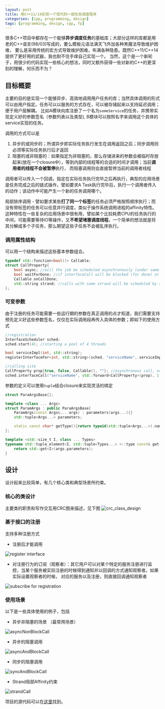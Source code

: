 ```yaml
---
layout: post
title: 用C++11/14实现一个现代的一部任务调度程序
categories: [cpp, programming, design]
tags: [programming, design, cpp, fp]
---
```


很多C++项目中都存在一个能够**异步调度任务**的基础库；大部分这样的库都是用老的C++语言(98/03)写成的，要么模板元语法满天飞外加各种黑魔法导致维护困难，
要么是采用传统的宏方式导致维护困难，布满各种隐患。既然C++11/C++14提供了更好用的武器，我也耐不住手痒自己实现一个。
当然，这个是一个新轮子，用很少的代码实现一些核心的想法，同时又额外获得一些对新的C++的更深刻的理解，何乐而不为？

<!--more-->

## 目标概要
主要的目的是实现一个能够异步、高效地调用用户任务的库；当然具体调用的形式可以由用户指定。任务可以以服务的方式存在，可以被存储起来以支持延迟调用；便于用户层解耦。
比如A模块向库注册了一个名为`someService`的任务，并携带实现定义好的参数签名（参数列表以及类型), B模块可以按照名字来调用这个具体的service实现的任务。

调用的方式可以是
1. 异步的或同步的；所谓异步即实际任务执行发生在调用返回之后；同步调用则必须等实际任务执行后才返回
2. 阻塞的或非阻塞的：如果指定为非阻塞的，那么存储进来的参数会被临时存放起来(放在一个closure中），等到内部的线程等的合适的时间才调用；当前**调用者的线程不会被暂停**执行，
而阻塞调用则会直接暂停当前的调用者线程

调用者可以传入一个回调，指定在实际任务执行完毕之后再执行，典型的应用场景是任务完成之后的链式操作，譬如要求A Task执行完毕后，执行一个调用者传入的动作；该动作中可能产生一个新的任务调用哪个。

局部排序调用 - 譬如要求某些**打了同一个标签**的任务必须严格按照顺序执行；而没有带标签的任务可以任意并行调度，类似于操作系统调用进程的affinity特性。
这种特性在一些复杂的应用场景中很有用，譬如某个比较耗费CPU的任务执行的中间，可能需要等待IO等操作，又**不希望堵塞调度线程**，一个简单的想法就是将其分解成多个子任务，那么期望这些子任务不会被乱序执行。

### 调用属性结构
可以用一个结构来描述这些基本参数组合。
```cpp
typedef std::function<bool()> Callable;
struct CallProperty{
    bool async; //will the job be scheduled asynchronously (under same context)
    bool waitForDone; //if interfaceCall will be blocked (for done) or not, will be ignored for async call
    Callable onCallDone;
    std::string strand; //calls with same strand will be scheduled by same thread, async only
};
```

### 可变参数
由于注册的任务可能需要一些运行期的参数在真正调用的点才知道，我们需要支持预先定义好这些参数签名，仅仅在实际调用段再传入具体的参数；即如下的使用方式
```cpp
//registration
InterfaceScheduler sched;
sched.start(4); //starting a pool of 4 threads

bool serviceImpl(int, std::string);
registerInterfaceFor<int, std::string>(sched, "serviceName", serviceImpl);

//calling site
CallProperty prop{true, false, Callable(), ""}; //asynchronous call, non-blocking, no strand
sched.interfaceCall("serviceName", std::forward<CallProperty>(prop), 1, "actualParam");
```

参数的定义可以使用`tuple`结合closure来实现灵活的绑定
```cpp
struct ParaArgsBase{};

template <class ... Args>
struct ParamArgs : public ParaArgsBase{
    ParamArgs(const Args&... args) : parameters(args...){}
    std::tuple<Args...> parameters;

    static const char* getType(){return typeid(std::tuple<Args...>).name();}
};

template <std::size_t I, class ... Types>
typename std::tuple_element<I, std::tuple<Types...> >::type const& get(const ParamArgs<Types ...>& args){
    return std::get<I>(args.parameters);
}
```

## 设计
设计起来比较简单，有几个核心类和典型场景所约束。

### 核心的类设计
主要类的职责和写作交互用CRC图来描述，见下图
![crc_class_design]({{site.base_url}}/assets/async_lib/crc.png)

### 基于接口的注册
支持多种注册方式

- 注册后才能调用

![register interface]({{site.base_url}}/assets/async_lib/registerInterface.png)

- 对注册行为的订阅（观察者）：其它用户可以对某个特定的服务注册进行监控，当某个服务被实际注册的时候得到通知并以回调的方式通知观察者。如果实际设置观察者的时候，
对应的服务以及注册，则直接回调通知观察者


![subscribe for registration]({{site.base_url}}/assets/async_lib/subscribeForRegistration.png)

### 使用场景

以下是一些具体使用的例子，包括

- 异步非阻塞的场景 （最常用场景）

![asyncNonBlockCall]({{site.base_url}}/assets/async_lib/asyncNonBlock.png)

- 异步的阻塞调用

![asyncAndBlockCall]({{site.base_url}}/assets/async_lib/asyncAndBlock.png)

- 同步的阻塞调用

![syncAndBlockCall]({{site.base_url}}/assets/async_lib/syncAndBlock.png)

- Strand局部Affinity约束

![strandCall]({{site.base_url}}/assets/async_lib/strandCall.png)

项目的源代码可以在[这里](https://github.com/skyscribe/servicelib)找到。
